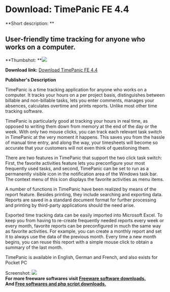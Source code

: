 # Download: TimePanic FE 4.4

**Short description: **

## User-friendly time tracking for anyone who works on a computer.

  
**Thumbshot: **![](http://www.freewarefiles.com/screenshot/timepanicfe_md.jpg)   
  
**Download link:** [Download TimePanic FE 4.4](http://freesoftwares.boysofts.com/TimePanic-FE_program_49745.html)  
  

**Publisher's Description**  
  

TimePanic is a time tracking application for anyone who works on a computer.
It tracks your hours on a per project basis, distinguishes between billable
and non-billable tasks, lets you enter comments, manages your absences,
calculates overtime and prints reports. Unlike most other time tracking
software.

TimePanic is particularly good at tracking your hours in real time, as opposed
to writing them down from memory at the end of the day or the week. With only
two mouse clicks, you can track each relevant task switch in TimePanic at the
very moment it happens. This saves you from the hassle of manual time entry,
and along the way, your timesheets will become so accurate that your customers
will not even think of questioning them.

There are two features in TimePanic that support the two click task switch:
First, the favorite activities feature lets you preconfigure your most
frequently used tasks, and second, TimePanic can be set to run as a
permanently visible icon in the notification area of the Windows task bar. The
context menu of this icon displays the favorite activities as menu items.

A number of functions in TimePanic have been realized by means of the report
feature. Besides printing, they include searching and exporting data. Reports
are saved in a standard document format for further processing and printing by
third-party applications should the need arise.

Exported time tracking data can be easily imported into Microsoft Excel. To
keep you from having to re-create frequently needed reports every week or
every month, favorite reports can be preconfigured in much the same way as
favorite activities. For example, you can create a monthly report and set it
to always use the data of the previous month. Every time a new month begins,
you can reuse this report with a simple mouse click to obtain a summary of the
last month.

TimePanic is available in English, German and French, and also exists for
Pocket PC

  
  
Screenshot: ![](http://www.freewarefiles.com/screenshot/timepanicfe.jpg)  
**For more freeware softwares visit [Freeware software downloads.](http://freesoftwares.boysofts.com/)**   
**And [Free softwares and php script downloads.](http://www.boysofts.com/)**

